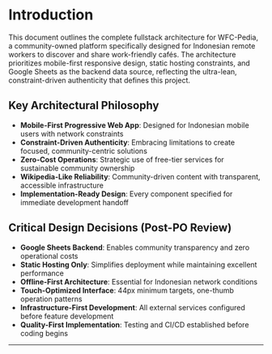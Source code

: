 # Introduction

This document outlines the complete fullstack architecture for WFC-Pedia, a community-owned platform
specifically designed for Indonesian remote workers to discover and share work-friendly cafés. The
architecture prioritizes mobile-first responsive design, static hosting constraints, and Google
Sheets as the backend data source, reflecting the ultra-lean, constraint-driven authenticity that
defines this project.

## Key Architectural Philosophy

- **Mobile-First Progressive Web App**: Designed for Indonesian mobile users with network
  constraints
- **Constraint-Driven Authenticity**: Embracing limitations to create focused, community-centric
  solutions
- **Zero-Cost Operations**: Strategic use of free-tier services for sustainable community ownership
- **Wikipedia-Like Reliability**: Community-driven content with transparent, accessible
  infrastructure
- **Implementation-Ready Design**: Every component specified for immediate development handoff

## Critical Design Decisions (Post-PO Review)

- **Google Sheets Backend**: Enables community transparency and zero operational costs
- **Static Hosting Only**: Simplifies deployment while maintaining excellent performance
- **Offline-First Architecture**: Essential for Indonesian network conditions
- **Touch-Optimized Interface**: 44px minimum targets, one-thumb operation patterns
- **Infrastructure-First Development**: All external services configured before feature development
- **Quality-First Implementation**: Testing and CI/CD established before coding begins

---
